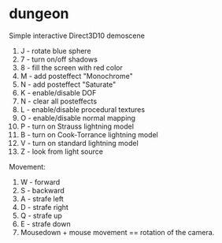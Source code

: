 # dungeon
Simple interactive Direct3D10 demoscene

1. J - rotate blue sphere
2. 7 - turn on/off shadows
3. 8 - fill the screen with red color
4. M - add posteffect "Monochrome"
5. N - add posteffect "Saturate"
6. K - enable/disable DOF
7. N - clear all posteffects
8. L - enable/disable procedural textures
9. O - enable/disable normal mapping
10. P - turn on Strauss lightning model
11. B - turn on Cook-Torrance lightning model
12. V - turn on standard lightning model
13. Z - look from light source

Movement:

1. W - forward
2. S - backward
3. A - strafe left
4. D - strafe right
5. Q - strafe up
6. E - strafe down
7. Mousedown + mouse movement == rotation of the camera.
